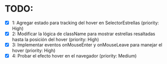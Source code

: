 # TODO:

- [x] 1: Agregar estado para tracking del hover en SelectorEstrellas (priority: High)
- [x] 2: Modificar la lógica de className para mostrar estrellas resaltadas hasta la posición del hover (priority: High)
- [x] 3: Implementar eventos onMouseEnter y onMouseLeave para manejar el hover (priority: High)
- [x] 4: Probar el efecto hover en el navegador (priority: Medium)
